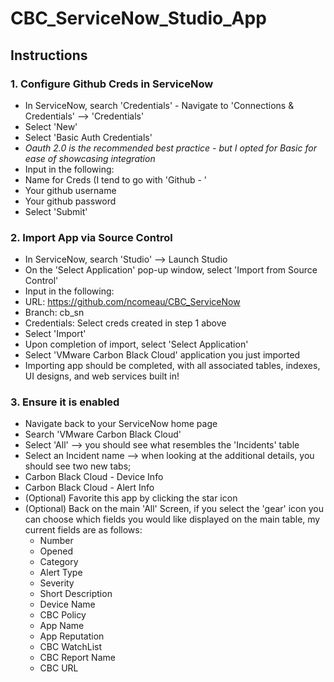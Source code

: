 # CBC_ServiceNow_Studio_App

## Instructions

### 1. Configure Github Creds in ServiceNow
 * In ServiceNow, search 'Credentials' - Navigate to 'Connections & Credentials' --> 'Credentials'
 * Select 'New'
 * Select 'Basic Auth Credentials'
  * _Oauth 2.0 is the recommended best practice - but I opted for Basic for ease of showcasing integration_
 * Input in the following:
  * Name for Creds (I tend to go with 'Github - <github username>'
  * Your github username
  * Your github password
 * Select 'Submit'
 
 ### 2. Import App via Source Control
 * In ServiceNow, search 'Studio' --> Launch Studio
 * On the 'Select Application' pop-up window, select 'Import from Source Control'
 * Input in the following:
  * URL: https://github.com/ncomeau/CBC_ServiceNow
  * Branch: cb_sn
  * Credentials: Select creds created in step 1 above
 * Select 'Import'
 * Upon completion of import, select 'Select Application'
 * Select 'VMware Carbon Black Cloud' application you just imported
 * Importing app should be completed, with all associated tables, indexes, UI designs, and web services built in!
 
### 3. Ensure it is enabled
* Navigate back to your ServiceNow home page
* Search 'VMware Carbon Black Cloud'
 * Select 'All' --> you should see what resembles the 'Incidents' table
 * Select an Incident name --> when looking at the additional details, you should see two new tabs;
  * Carbon Black Cloud - Device Info
  * Carbon Black Cloud - Alert Info
 * (Optional) Favorite this app by clicking the star icon
 * (Optional) Back on the main 'All' Screen, if you select the 'gear' icon you can choose which fields you would like displayed on the main table, my current fields are as follows:
   * Number
   * Opened
   * Category
   * Alert Type
   * Severity
   * Short Description
   * Device Name
   * CBC Policy
   * App Name
   * App Reputation
   * CBC WatchList
   * CBC Report Name
   * CBC URL
 
